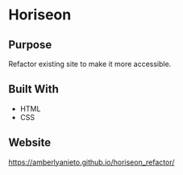 # Horiseon

## Purpose
Refactor existing site to make it more accessible.

## Built With
* HTML
* CSS

## Website
https://amberlyanieto.github.io/horiseon_refactor/



